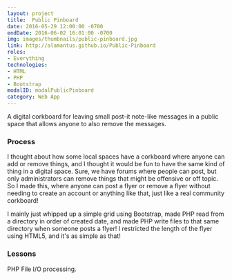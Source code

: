 ```yaml
---
layout: project
title:  Public Pinboard
date: 2016-05-29 12:00:00 -0700
endDate: 2016-06-02 16:01:00 -0700
img: images/thumbnails/public-pinboard.jpg
link: http://alamantus.github.io/Public-Pinboard
roles:
- Everything
technologies:
- HTML
- PHP
- Bootstrap
modalID: modalPublicPinboard
category: Web App
---
```

A digital corkboard for leaving small post-it note-like messages in a public space that
allows anyone to also remove the messages.

### Process

I thought about how some local spaces have a corkboard where anyone can add or remove
things, and I thought it would be fun to have the same kind of thing in a digital space.
Sure, we have forums where people can post, but only administrators can remove things
that might be offensive or off topic. So I made this, where anyone can post a flyer
or remove a flyer without needing to create an account or anything like that, just
like a real community corkboard!

I mainly just whipped up a simple grid using Bootstrap, made PHP read from a directory
in order of created date, and made PHP write files to that same directory when someone
posts a flyer! I restricted the length of the flyer using HTML5, and it's as simple as that!

### Lessons

PHP File I/O processing.
